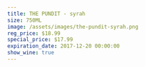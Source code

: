 ```yaml
---
title: THE PUNDIT - syrah
size: 750ML
image: /assets/images/the-pundit-syrah.png
reg_price: $18.99
special_price: $17.99
expiration_date: 2017-12-20 00:00:00
show_wine: true
---
```



